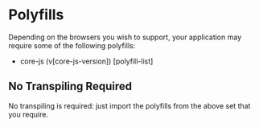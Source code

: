 # Polyfills

Depending on the browsers you wish to support, your application may require some of the following polyfills:

- core-js (v[core-js-version])
[polyfill-list]

## No Transpiling Required

No transpiling is required: just import the polyfills from the above set that you require.
